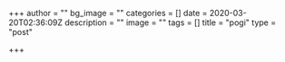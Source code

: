 +++
author = ""
bg_image = ""
categories = []
date = 2020-03-20T02:36:09Z
description = ""
image = ""
tags = []
title = "pogi"
type = "post"

+++
